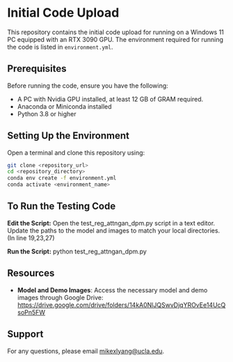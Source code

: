 # Initial Code Upload

This repository contains the initial code upload for running on a Windows 11 PC equipped with an RTX 3090 GPU. The environment required for running the code is listed in `environment.yml`.

## Prerequisites

Before running the code, ensure you have the following:
- A PC with Nvidia GPU installed, at least 12 GB of GRAM required.
- Anaconda or Miniconda installed
- Python 3.8 or higher

## Setting Up the Environment

 Open a terminal and clone this repository using:
   ```bash
   git clone <repository_url>
   cd <repository_directory>
   conda env create -f environment.yml
   conda activate <environment_name>
  ```
  

## To Run the Testing Code

**Edit the Script:**
Open the test_reg_attngan_dpm.py script in a text editor. Update the paths to the model and images to match your local directories.
(In line 19,23,27)

**Run the Script:**
python test_reg_attngan_dpm.py

## Resources
- **Model and Demo Images**: Access the necessary model and demo images through Google Drive: https://drive.google.com/drive/folders/14kA0NlJQSwvDjqYROvEe14UcQsoPn5FW

## Support

For any questions, please email [mikexlyang@ucla.edu](mailto:mikexlyang@ucla.edu).
